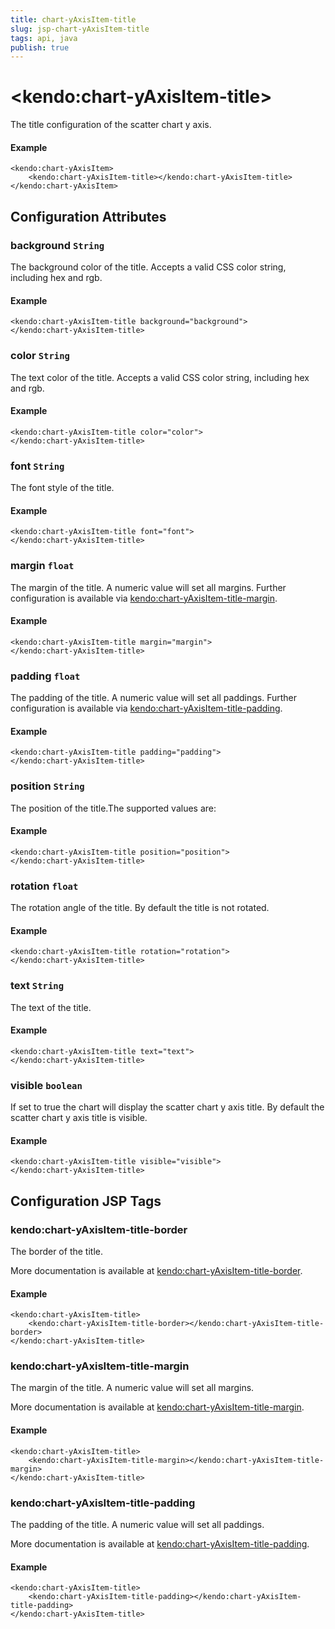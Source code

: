 ```yaml
---
title: chart-yAxisItem-title
slug: jsp-chart-yAxisItem-title
tags: api, java
publish: true
---
```


# \<kendo:chart-yAxisItem-title\>

The title configuration of the scatter chart y axis.

#### Example
    <kendo:chart-yAxisItem>
        <kendo:chart-yAxisItem-title></kendo:chart-yAxisItem-title>
    </kendo:chart-yAxisItem>

## Configuration Attributes

### background `String`

The background color of the title. Accepts a valid CSS color string, including hex and rgb.

#### Example
    <kendo:chart-yAxisItem-title background="background">
    </kendo:chart-yAxisItem-title>

### color `String`

The text color of the title. Accepts a valid CSS color string, including hex and rgb.

#### Example
    <kendo:chart-yAxisItem-title color="color">
    </kendo:chart-yAxisItem-title>

### font `String`

The font style of the title.

#### Example
    <kendo:chart-yAxisItem-title font="font">
    </kendo:chart-yAxisItem-title>

### margin `float`

The margin of the title. A numeric value will set all margins. Further configuration is available via [kendo:chart-yAxisItem-title-margin](#kendo-chart-yAxisItem-title-margin). 

#### Example
    <kendo:chart-yAxisItem-title margin="margin">
    </kendo:chart-yAxisItem-title>

### padding `float`

The padding of the title. A numeric value will set all paddings. Further configuration is available via [kendo:chart-yAxisItem-title-padding](#kendo-chart-yAxisItem-title-padding). 

#### Example
    <kendo:chart-yAxisItem-title padding="padding">
    </kendo:chart-yAxisItem-title>

### position `String`

The position of the title.The supported values are:

#### Example
    <kendo:chart-yAxisItem-title position="position">
    </kendo:chart-yAxisItem-title>

### rotation `float`

The rotation angle of the title. By default the title is not rotated.

#### Example
    <kendo:chart-yAxisItem-title rotation="rotation">
    </kendo:chart-yAxisItem-title>

### text `String`

The text of the title.

#### Example
    <kendo:chart-yAxisItem-title text="text">
    </kendo:chart-yAxisItem-title>

### visible `boolean`

If set to true the chart will display the scatter chart y axis title. By default the scatter chart y axis title is visible.

#### Example
    <kendo:chart-yAxisItem-title visible="visible">
    </kendo:chart-yAxisItem-title>


##  Configuration JSP Tags

### kendo:chart-yAxisItem-title-border

The border of the title.

More documentation is available at [kendo:chart-yAxisItem-title-border](chart/yaxisitem-title-border).

#### Example

    <kendo:chart-yAxisItem-title>
        <kendo:chart-yAxisItem-title-border></kendo:chart-yAxisItem-title-border>
    </kendo:chart-yAxisItem-title>

### kendo:chart-yAxisItem-title-margin

The margin of the title. A numeric value will set all margins.

More documentation is available at [kendo:chart-yAxisItem-title-margin](chart/yaxisitem-title-margin).

#### Example

    <kendo:chart-yAxisItem-title>
        <kendo:chart-yAxisItem-title-margin></kendo:chart-yAxisItem-title-margin>
    </kendo:chart-yAxisItem-title>

### kendo:chart-yAxisItem-title-padding

The padding of the title. A numeric value will set all paddings.

More documentation is available at [kendo:chart-yAxisItem-title-padding](chart/yaxisitem-title-padding).

#### Example

    <kendo:chart-yAxisItem-title>
        <kendo:chart-yAxisItem-title-padding></kendo:chart-yAxisItem-title-padding>
    </kendo:chart-yAxisItem-title>

